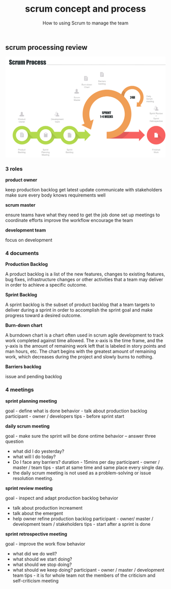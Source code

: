 ﻿---
layout: post
title: scrum concept and process
subtitle: How to using Scrum to manage the team
tags: [technology]
comments: true
---


## scrum processing review

![Crepe](/img/scrum/picture1.png)

### 3 roles

**product owner**

keep production backlog get latest update
communicate with stakeholders
make sure every body knows requirements well

**scrum master**

ensure teams have what they need to get the job done
set up meetings to coordinate efforts
improve the workflow
encourage the team

**development team**
        
focus on development


### 4 documents

**Production Backlog**

A product backlog is a list of the new features, changes to existing features, bug fixes, infrastructure changes or other activities that a team may deliver in order to achieve a specific outcome.

**Sprint Backlog**

A sprint backlog is the subset of product backlog that a team targets to deliver during a sprint in order to accomplish the sprint goal and make progress toward a desired outcome.

**Burn-down chart**

A burndown chart is a chart often used in scrum agile development to track work completed against time allowed. The x-axis is the time frame, and the y-axis is the amount of remaining work left that is labeled in story points and man hours, etc. The chart begins with the greatest amount of remaining work, which decreases during the project and slowly burns to nothing.
  
**Barriers backlog**

issue and pending backlog


### 4 meetings

**sprint planning meeting**

goal - define what is done
behavior - talk about production backlog
participant - owner / developers
tips - before sprint start

**daily scrum meeting**

goal - make sure the sprint will be done ontime
behavior – answer three question 
  - what did I do yesterday?    
  - what will I do today? 
  - Do I face any barriers?
duration - 15mins per day
participant - owner / master / team
tips - start at same time and same place every single day.
  - the daily scrum meeting is not used as a problem-solving or issue resolution meeting.  

**sprint review meeting**

goal - inspect and adapt production backlog
behavior 
  - talk about production increament
  - talk about the emergent
  - help owner refine production backlog
participant - owner/ master / development team / stakeholders
tips - start after a sprint is done  

**sprint retrospective meeting**

goal - improve the work flow
behavior  
  - what did we do well?    
  - what should we start doing?
  - what should we stop doing?  
  - what should we keep doing?
participant - owner / master / development team
tips - it is for whole team not the members of the criticism and self-criticism meeting
